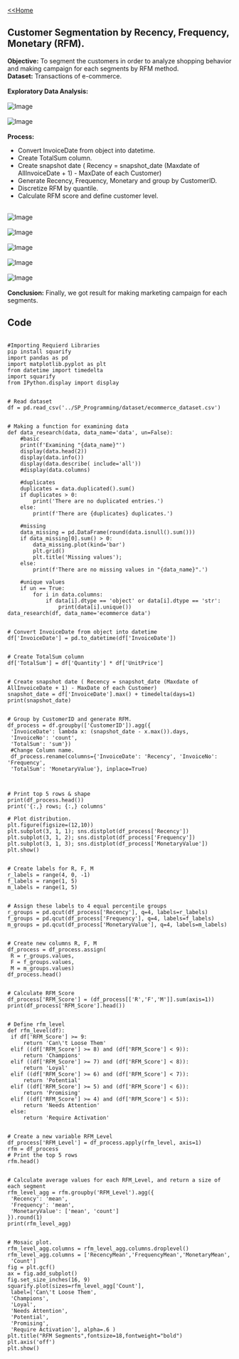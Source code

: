 [<<Home](https://pakkawatk.github.io/portfolio)<br />
## Customer Segmentation by Recency, Frequency, Monetary (RFM).
**Objective:** To segment the customers in order to analyze shopping behavior and making campaign for each segments by RFM method.<br />
**Dataset:** Transactions of e-commerce.<br /><br />
**Exploratory Data Analysis:**<br /><br />
![Image](https://github.com/Pakkawatk/portfolio/blob/gh-pages/img/py_RFM1.PNG?raw=true)<br /><br />
![Image](https://github.com/Pakkawatk/portfolio/blob/gh-pages/img/py_RFM2.PNG?raw=true)<br /><br />
**Process:**<br />
  - Convert InvoiceDate from object into datetime.<br />
  - Create TotalSum column.<br />
  - Create snapshot date ( Recency = snapshot_date (Maxdate of AllInvoiceDate + 1) - MaxDate of each Customer)<br />
  - Generate Recency, Frequency, Monetary and group by CustomerID.<br />
  - Discretize RFM by quantile.<br />
  - Calculate RFM score and define customer level.<br /><br />

![Image](https://github.com/Pakkawatk/portfolio/blob/gh-pages/img/py_RFM2_1.PNG?raw=true)<br /><br />
![Image](https://github.com/Pakkawatk/portfolio/blob/gh-pages/img/py_RFM3.PNG?raw=true)<br /><br />
![Image](https://github.com/Pakkawatk/portfolio/blob/gh-pages/img/py_RFM4.PNG?raw=true)<br /><br />
![Image](https://github.com/Pakkawatk/portfolio/blob/gh-pages/img/py_RFM5.PNG?raw=true)<br /><br />
![Image](https://github.com/Pakkawatk/portfolio/blob/gh-pages/img/py_RFM6.PNG?raw=true)<br /><br />
**Conclusion:** Finally, we got result for making marketing campaign for each segments.<br />

## Code

```

#Importing Requierd Libraries
pip install squarify
import pandas as pd
import matplotlib.pyplot as plt
from datetime import timedelta
import squarify
from IPython.display import display

```

```

# Read dataset
df = pd.read_csv('../SP_Programming/dataset/ecommerce_dataset.csv')

```

```

# Making a function for examining data
def data_research(data, data_name='data', un=False):
    #basic
    print(f'Examining "{data_name}"')
    display(data.head(2))
    display(data.info())
    display(data.describe( include='all'))
    #display(data.columns)
    
    #duplicates
    duplicates = data.duplicated().sum()
    if duplicates > 0:
        print('There are no duplicated entries.')
    else:
        print(f'There are {duplicates} duplicates.')
        
    #missing
    data_missing = pd.DataFrame(round(data.isnull().sum()))
    if data_missing[0].sum() > 0:
        data_missing.plot(kind='bar')
        plt.grid()
        plt.title('Missing values');
    else:
        print(f'There are no missing values in "{data_name}".')
    
    #unique values
    if un == True:
        for i in data.columns:
            if data[i].dtype == 'object' or data[i].dtype == 'str':
                print(data[i].unique())
data_research(df, data_name='ecommerce data')

```

```

# Convert InvoiceDate from object into datetime 
df['InvoiceDate'] = pd.to_datetime(df['InvoiceDate'])

```

```

# Create TotalSum column 
df['TotalSum'] = df['Quantity'] * df['UnitPrice'] 

```

```

# Create snapshot date ( Recency = snapshot_date (Maxdate of AllInvoiceDate + 1) - MaxDate of each Customer) 
snapshot_date = df['InvoiceDate'].max() + timedelta(days=1) 
print(snapshot_date)

```

```

# Group by CustomerID and generate RFM.
df_process = df.groupby(['CustomerID']).agg({ 
 'InvoiceDate': lambda x: (snapshot_date - x.max()).days, 
 'InvoiceNo': 'count', 
 'TotalSum': 'sum'})
 #Change Column name.
 df_process.rename(columns={'InvoiceDate': 'Recency', 'InvoiceNo': 'Frequency', 
 'TotalSum': 'MonetaryValue'}, inplace=True)
 
 ```
 
 ```
 
 # Print top 5 rows & shape 
print(df_process.head()) 
print('{:,} rows; {:,} columns' 

```

```
# Plot distribution.
plt.figure(figsize=(12,10)) 
plt.subplot(3, 1, 1); sns.distplot(df_process['Recency']) 
plt.subplot(3, 1, 2); sns.distplot(df_process['Frequency']) 
plt.subplot(3, 1, 3); sns.distplot(df_process['MonetaryValue']) 
plt.show()

```

```

# Create labels for R, F, M 
r_labels = range(4, 0, -1) 
f_labels = range(1, 5) 
m_labels = range(1, 5)

```

```

# Assign these labels to 4 equal percentile groups
r_groups = pd.qcut(df_process['Recency'], q=4, labels=r_labels) 
f_groups = pd.qcut(df_process['Frequency'], q=4, labels=f_labels) 
m_groups = pd.qcut(df_process['MonetaryValue'], q=4, labels=m_labels)

```

```

# Create new columns R, F, M 
df_process = df_process.assign(
 R = r_groups.values,
 F = f_groups.values,
 M = m_groups.values) 
df_process.head()

```

```

# Calculate RFM_Score 
df_process['RFM_Score'] = (df_process[['R','F','M']].sum(axis=1))
print(df_process['RFM_Score'].head())

```

```

# Define rfm_level
def rfm_level(df): 
 if df['RFM_Score'] >= 9: 
     return 'Can\'t Loose Them' 
 elif ((df['RFM_Score'] >= 8) and (df['RFM_Score'] < 9)): 
     return 'Champions' 
 elif ((df['RFM_Score'] >= 7) and (df['RFM_Score'] < 8)): 
     return 'Loyal' 
 elif ((df['RFM_Score'] >= 6) and (df['RFM_Score'] < 7)): 
     return 'Potential' 
 elif ((df['RFM_Score'] >= 5) and (df['RFM_Score'] < 6)): 
     return 'Promising' 
 elif ((df['RFM_Score'] >= 4) and (df['RFM_Score'] < 5)): 
     return 'Needs Attention' 
 else: 
     return 'Require Activation'

```

```

# Create a new variable RFM_Level 
df_process['RFM_Level'] = df_process.apply(rfm_level, axis=1)
rfm = df_process
# Print the top 5 rows
rfm.head()

```

```

# Calculate average values for each RFM_Level, and return a size of each segment
rfm_level_agg = rfm.groupby('RFM_Level').agg({ 
 'Recency': 'mean', 
 'Frequency': 'mean', 
 'MonetaryValue': ['mean', 'count'] 
}).round(1)
print(rfm_level_agg)

```

```

# Mosaic plot.
rfm_level_agg.columns = rfm_level_agg.columns.droplevel() 
rfm_level_agg.columns = ['RecencyMean','FrequencyMean','MonetaryMean',
 'Count']
fig = plt.gcf() 
ax = fig.add_subplot() 
fig.set_size_inches(16, 9) 
squarify.plot(sizes=rfm_level_agg['Count'],
 label=['Can\'t Loose Them', 
 'Champions', 
 'Loyal', 
 'Needs Attention', 
 'Potential',
 'Promising',
 'Require Activation'], alpha=.6 ) 
plt.title("RFM Segments",fontsize=18,fontweight="bold") 
plt.axis('off') 
plt.show()

```
